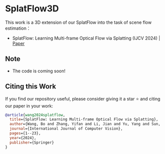 # SplatFlow3D
This work is a 3D extension of our SplatFlow into the task of scene flow estimation：
- SplatFlow: Learning Multi-frame Optical Flow via Splatting (IJCV 2024) | [Paper](https://arxiv.org/pdf/2306.08887.pdf)

## Note
- The code is coming soon!

## Citing this Work

If you find our repository useful, please consider giving it a star ⭐ and citing our paper in your work:

```bibtex
@article{wang2024splatflow,
  title={SplatFlow: Learning Multi-frame Optical Flow via Splatting},
  author={Wang, Bo and Zhang, Yifan and Li, Jian and Yu, Yang and Sun, Zhenping and Liu, Li and Hu, Dewen},
  journal={International Journal of Computer Vision},
  pages={1--23},
  year={2024},
  publisher={Springer}
}
```
